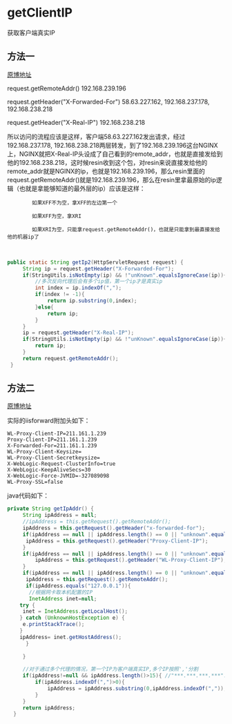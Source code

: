 # getClientIP
获取客户端真实IP

## 方法一

[原博地址](http://www.cnblogs.com/ITtangtang/p/3927768.html)

request.getRemoteAddr() 192.168.239.196

request.getHeader("X-Forwarded-For") 58.63.227.162, 192.168.237.178, 192.168.238.218

request.getHeader("X-Real-IP") 192.168.238.218

所以访问的流程应该是这样，客户端58.63.227.162发出请求，经过192.168.237.178, 192.168.238.218两层转发，到了192.168.239.196这台NGINX上，NGINX就把X-Real-IP头设成了自己看到的remote_addr，也就是直接发给到他的192.168.238.218，这时候resin收到这个包，对resin来说直接发给他的remote_addr就是NGINX的ip，也就是192.168.239.196，那么resin里面的request.getRemoteAddr()就是192.168.239.196，那么在resin里拿最原始的ip逻辑（也就是拿能够知道的最外层的ip）应该是这样：

            如果XFF不为空，拿XFF的左边第一个

            如果XFF为空，拿XRI

            如果XRI为空，只能拿request.getRemoteAddr()，也就是只能拿到最直接发给他的机器ip了
            
```java
public static String getIp2(HttpServletRequest request) {
     String ip = request.getHeader("X-Forwarded-For");
     if(StringUtils.isNotEmpty(ip) && !"unKnown".equalsIgnoreCase(ip)){
         //多次反向代理后会有多个ip值，第一个ip才是真实ip
         int index = ip.indexOf(",");
         if(index != -1){
             return ip.substring(0,index);
         }else{
             return ip;
         }
     }
     ip = request.getHeader("X-Real-IP");
     if(StringUtils.isNotEmpty(ip) && !"unKnown".equalsIgnoreCase(ip)){
         return ip;
     }
     return request.getRemoteAddr();
 }
```

## 方法二


[原博地址](http://newleague.iteye.com/blog/858741)

实际的iisforward附加头如下：
```
WL-Proxy-Client-IP=211.161.1.239  
Proxy-Client-IP=211.161.1.239  
X-Forwarded-For=211.161.1.239  
WL-Proxy-Client-Keysize=   
WL-Proxy-Client-Secretkeysize=   
X-WebLogic-Request-ClusterInfo=true  
X-WebLogic-KeepAliveSecs=30  
X-WebLogic-Force-JVMID=-327089098  
WL-Proxy-SSL=false  
```

java代码如下：
```java
private String getIpAddr() {   
     String ipAddress = null;   
     //ipAddress = this.getRequest().getRemoteAddr();   
     ipAddress = this.getRequest().getHeader("x-forwarded-for");   
     if(ipAddress == null || ipAddress.length() == 0 || "unknown".equalsIgnoreCase(ipAddress)) {   
      ipAddress = this.getRequest().getHeader("Proxy-Client-IP");   
     }   
     if(ipAddress == null || ipAddress.length() == 0 || "unknown".equalsIgnoreCase(ipAddress)) {   
         ipAddress = this.getRequest().getHeader("WL-Proxy-Client-IP");   
     }   
     if(ipAddress == null || ipAddress.length() == 0 || "unknown".equalsIgnoreCase(ipAddress)) {   
      ipAddress = this.getRequest().getRemoteAddr();   
      if(ipAddress.equals("127.0.0.1")){   
       //根据网卡取本机配置的IP   
       InetAddress inet=null;   
    try {   
     inet = InetAddress.getLocalHost();   
    } catch (UnknownHostException e) {   
     e.printStackTrace();   
    }   
    ipAddress= inet.getHostAddress();   
      }   
            
     }   
  
     //对于通过多个代理的情况，第一个IP为客户端真实IP,多个IP按照','分割   
     if(ipAddress!=null && ipAddress.length()>15){ //"***.***.***.***".length() = 15   
         if(ipAddress.indexOf(",")>0){   
             ipAddress = ipAddress.substring(0,ipAddress.indexOf(","));   
         }   
     }   
     return ipAddress;    
  }   
```
 
